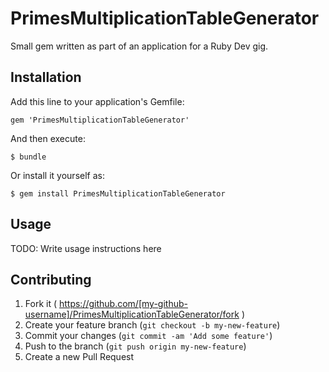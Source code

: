 # PrimesMultiplicationTableGenerator

Small gem written as part of an application for a Ruby Dev gig.

## Installation

Add this line to your application's Gemfile:

    gem 'PrimesMultiplicationTableGenerator'

And then execute:

    $ bundle

Or install it yourself as:

    $ gem install PrimesMultiplicationTableGenerator

## Usage

TODO: Write usage instructions here

## Contributing

1. Fork it ( https://github.com/[my-github-username]/PrimesMultiplicationTableGenerator/fork )
2. Create your feature branch (`git checkout -b my-new-feature`)
3. Commit your changes (`git commit -am 'Add some feature'`)
4. Push to the branch (`git push origin my-new-feature`)
5. Create a new Pull Request
